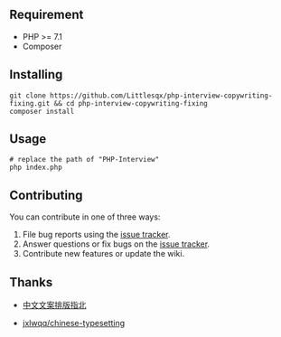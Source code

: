 ## Requirement

- PHP >= 7.1
- Composer

## Installing

```shell
git clone https://github.com/Littlesqx/php-interview-copywriting-fixing.git && cd php-interview-copywriting-fixing 
composer install
```


## Usage

```shell
# replace the path of "PHP-Interview"
php index.php
```
## Contributing

You can contribute in one of three ways:

1. File bug reports using the [issue tracker](https://github.com/littlesqx/douban-book/issues).
2. Answer questions or fix bugs on the [issue tracker](https://github.com/littlesqx/douban-book/issues).
3. Contribute new features or update the wiki.

## Thanks

- [中文文案排版指北](https://github.com/sparanoid/chinese-copywriting-guidelines)

- [jxlwqq/chinese-typesetting](https://github.com/jxlwqq/chinese-typesetting)

